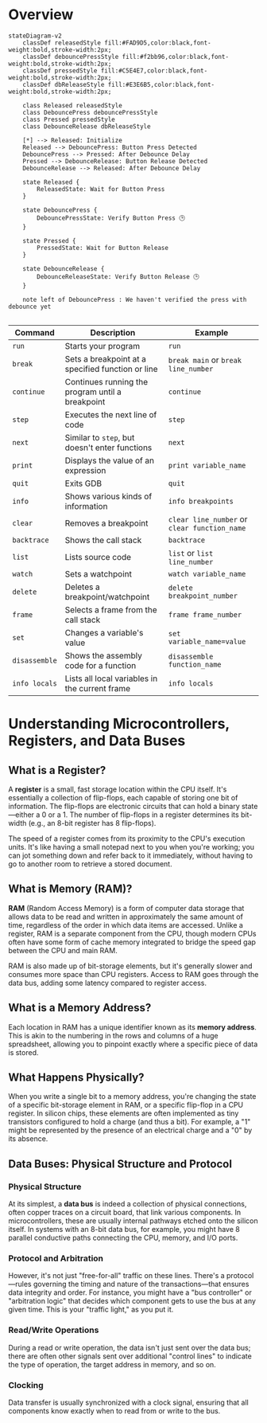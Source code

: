 # Overview
```mermaid
stateDiagram-v2
    classDef releasedStyle fill:#FAD9D5,color:black,font-weight:bold,stroke-width:2px;
    classDef debouncePressStyle fill:#f2bb96,color:black,font-weight:bold,stroke-width:2px;
    classDef pressedStyle fill:#C5E4E7,color:black,font-weight:bold,stroke-width:2px;
    classDef dbReleaseStyle fill:#E3E6B5,color:black,font-weight:bold,stroke-width:2px;
    
    class Released releasedStyle
    class DebouncePress debouncePressStyle
    class Pressed pressedStyle
    class DebounceRelease dbReleaseStyle
    
    [*] --> Released: Initialize
    Released --> DebouncePress: Button Press Detected
    DebouncePress --> Pressed: After Debounce Delay
    Pressed --> DebounceRelease: Button Release Detected
    DebounceRelease --> Released: After Debounce Delay
    
    state Released {
        ReleasedState: Wait for Button Press
    }
    
    state DebouncePress {
        DebouncePressState: Verify Button Press 🕒
    }
    
    state Pressed {
        PressedState: Wait for Button Release
    }
    
    state DebounceRelease {
        DebounceReleaseState: Verify Button Release 🕒
    }

    note left of DebouncePress : We haven't verified the press with debounce yet
 

```


| Command       | Description                                     | Example                                   |
|---------------|-------------------------------------------------|-------------------------------------------|
| `run`         | Starts your program                             | `run`                                     |
| `break`       | Sets a breakpoint at a specified function or line| `break main` or `break line_number`       |
| `continue`    | Continues running the program until a breakpoint| `continue`                                 |
| `step`        | Executes the next line of code                  | `step`                                     |
| `next`        | Similar to `step`, but doesn't enter functions  | `next`                                     |
| `print`       | Displays the value of an expression             | `print variable_name`                      |
| `quit`        | Exits GDB                                       | `quit`                                     |
| `info`        | Shows various kinds of information              | `info breakpoints`                         |
| `clear`       | Removes a breakpoint                            | `clear line_number` or `clear function_name`|
| `backtrace`   | Shows the call stack                            | `backtrace`                                |
| `list`        | Lists source code                               | `list` or `list line_number`               |
| `watch`       | Sets a watchpoint                               | `watch variable_name`                      |
| `delete`      | Deletes a breakpoint/watchpoint                 | `delete breakpoint_number`                 |
| `frame`       | Selects a frame from the call stack             | `frame frame_number`                       |
| `set`         | Changes a variable's value                      | `set variable_name=value`                  |
| `disassemble` | Shows the assembly code for a function          | `disassemble function_name`                |
| `info locals` | Lists all local variables in the current frame  | `info locals`                              |


# Understanding Microcontrollers, Registers, and Data Buses

## What is a Register?

A **register** is a small, fast storage location within the CPU itself. It's essentially a collection of flip-flops, each capable of storing one bit of information. The flip-flops are electronic circuits that can hold a binary state—either a 0 or a 1. The number of flip-flops in a register determines its bit-width (e.g., an 8-bit register has 8 flip-flops).

The speed of a register comes from its proximity to the CPU's execution units. It's like having a small notepad next to you when you're working; you can jot something down and refer back to it immediately, without having to go to another room to retrieve a stored document.

## What is Memory (RAM)?

**RAM** (Random Access Memory) is a form of computer data storage that allows data to be read and written in approximately the same amount of time, regardless of the order in which data items are accessed. Unlike a register, RAM is a separate component from the CPU, though modern CPUs often have some form of cache memory integrated to bridge the speed gap between the CPU and main RAM.

RAM is also made up of bit-storage elements, but it's generally slower and consumes more space than CPU registers. Access to RAM goes through the data bus, adding some latency compared to register access.

## What is a Memory Address?

Each location in RAM has a unique identifier known as its **memory address**. This is akin to the numbering in the rows and columns of a huge spreadsheet, allowing you to pinpoint exactly where a specific piece of data is stored.

## What Happens Physically?

When you write a single bit to a memory address, you're changing the state of a specific bit-storage element in RAM, or a specific flip-flop in a CPU register. In silicon chips, these elements are often implemented as tiny transistors configured to hold a charge (and thus a bit). For example, a "1" might be represented by the presence of an electrical charge and a "0" by its absence.

## Data Buses: Physical Structure and Protocol

### Physical Structure

At its simplest, a **data bus** is indeed a collection of physical connections, often copper traces on a circuit board, that link various components. In microcontrollers, these are usually internal pathways etched onto the silicon itself. In systems with an 8-bit data bus, for example, you might have 8 parallel conductive paths connecting the CPU, memory, and I/O ports.

### Protocol and Arbitration

However, it's not just "free-for-all" traffic on these lines. There's a protocol—rules governing the timing and nature of the transactions—that ensures data integrity and order. For instance, you might have a "bus controller" or "arbitration logic" that decides which component gets to use the bus at any given time. This is your "traffic light," as you put it.

### Read/Write Operations

During a read or write operation, the data isn't just sent over the data bus; there are often other signals sent over additional "control lines" to indicate the type of operation, the target address in memory, and so on.

### Clocking

Data transfer is usually synchronized with a clock signal, ensuring that all components know exactly when to read from or write to the bus.
        